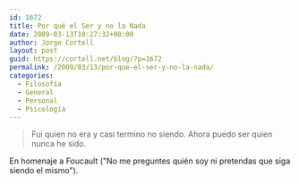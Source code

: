 ```yaml
---
id: 1672
title: Por qué el Ser y no la Nada
date: 2009-03-13T10:27:32+00:00
author: Jorge Cortell
layout: post
guid: https://cortell.net/blog/?p=1672
permalink: /2009/03/13/por-que-el-ser-y-no-la-nada/
categories:
  - Filosofí­a
  - General
  - Personal
  - Psicología
---
```

> Fui quien no era y casi termino no siendo. Ahora puedo ser quien nunca he sido.

En homenaje a Foucault ("No me preguntes quién soy ni pretendas que siga siendo el mismo").